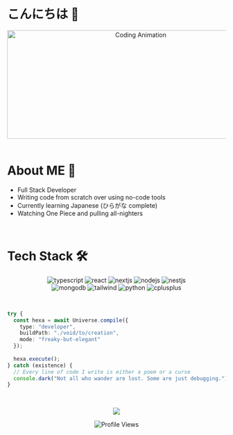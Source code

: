 # こんにちは 👋

<div align="center">
<img height="250" width="600" alt="Coding Animation" align="center" src="https://media.giphy.com/media/v1.Y2lkPTc5MGI3NjExbGh5dzYxaWIzOXpuc2FrYmdldnl6bDZnNDlvZTJ6OTI1bjZ0Z2lmbSZlcD12MV9pbnRlcm5hbF9naWZfYnlfaWQmY3Q9Zw/RbDKaczqWovIugyJmW/giphy.gif">
</div>

</br>

# About ME 💬

- Full Stack Developer 
- Writing code from scratch over using no-code tools
- Currently learning Japanese (ひらがな complete)
- Watching One Piece and pulling all-nighters

</br>

# Tech Stack 🛠

<p align="center">
<img src="https://img.shields.io/badge/TypeScript-3178C6?style=for-the-badge&logo=typescript&logoColor=white" alt="typescript">
<img src="https://img.shields.io/badge/React-61DAFB?style=for-the-badge&logo=react&logoColor=black" alt="react">
<img src="https://img.shields.io/badge/Next.js-000000?style=for-the-badge&logo=nextdotjs&logoColor=white" alt="nextjs">
<img src="https://img.shields.io/badge/Node.js-339933?style=for-the-badge&logo=nodedotjs&logoColor=white" alt="nodejs">
<img src="https://img.shields.io/badge/NestJS-E0234E?style=for-the-badge&logo=nestjs&logoColor=white" alt="nestjs">
</br>
<img src="https://img.shields.io/badge/MongoDB-47A248?style=for-the-badge&logo=mongodb&logoColor=white" alt="mongodb">
<img src="https://img.shields.io/badge/TailwindCSS-06B6D4?style=for-the-badge&logo=tailwindcss&logoColor=white" alt="tailwind">
<img src="https://img.shields.io/badge/Python-3776AB?style=for-the-badge&logo=python&logoColor=white" alt="python">
<img src="https://img.shields.io/badge/C++-00599C?style=for-the-badge&logo=cplusplus&logoColor=white" alt="cplusplus">
</p>

</br>

```typescript
try {
  const hexa = await Universe.compile({
    type: "developer",
    buildPath: "./void/to/creation",
    mode: "freaky-but-elegant"
  });
  
  hexa.execute();
} catch (existence) {
  // Every line of code I write is either a poem or a curse
  console.dark("Not all who wander are lost. Some are just debugging.");
}
```

</br>

<p align="center">  
<img src="https://github-readme-stats.vercel.app/api?username=heyhexadecimal&show_icons=true&theme=tokyonight"/>
</p>

<div align="center">
  <img src="https://komarev.com/ghpvc/?username=heyhexadecimal&color=6366f1" alt="Profile Views" />
</div>

<!--
Writing commits like I'm casting spells.
-->
